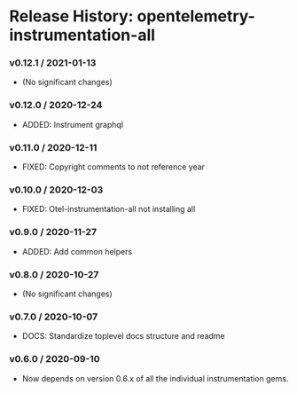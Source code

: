 # Release History: opentelemetry-instrumentation-all

### v0.12.1 / 2021-01-13

* (No significant changes)

### v0.12.0 / 2020-12-24

* ADDED: Instrument graphql 

### v0.11.0 / 2020-12-11

* FIXED: Copyright comments to not reference year 

### v0.10.0 / 2020-12-03

* FIXED: Otel-instrumentation-all not installing all 

### v0.9.0 / 2020-11-27

* ADDED: Add common helpers 

### v0.8.0 / 2020-10-27

* (No significant changes)

### v0.7.0 / 2020-10-07

* DOCS: Standardize toplevel docs structure and readme 

### v0.6.0 / 2020-09-10

* Now depends on version 0.6.x of all the individual instrumentation gems.
